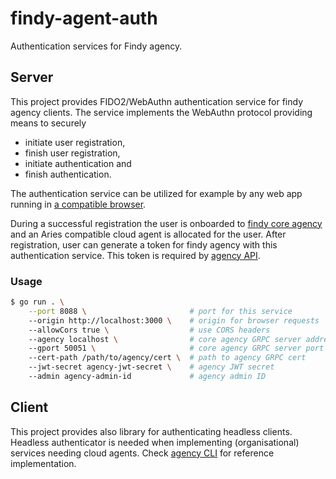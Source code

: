# findy-agent-auth

Authentication services for Findy agency.

## Server

This project provides FIDO2/WebAuthn authentication service for findy agency clients. The service implements the WebAuthn protocol providing means to securely
* initiate user registration,
* finish user registration,
* initiate authentication and
* finish authentication.

The authentication service can be utilized for example by any web app running in [a compatible browser](https://caniuse.com/?search=webauthn).

During a successful registration the user is onboarded to [findy core agency](https://github.com/findy-network/findy-agent) and an Aries compatible cloud agent is allocated for the user. After registration, user can generate a token for findy agency with this authentication service. This token is required by [agency API](https://github.com/findy-network/findy-agent-api).

### Usage

```sh
$ go run . \
    --port 8088 \                       # port for this service
    --origin http://localhost:3000 \    # origin for browser requests
    --allowCors true \                  # use CORS headers
    --agency localhost \                # core agency GRPC server address
    --gport 50051 \                     # core agency GRPC server port
    --cert-path /path/to/agency/cert \  # path to agency GRPC cert
    --jwt-secret agency-jwt-secret \    # agency JWT secret
    --admin agency-admin-id             # agency admin ID
```

## Client

This project provides also library for authenticating headless clients. Headless authenticator is needed when implementing (organisational) services needing cloud agents. Check [agency CLI](https://github.com/findy-network/findy-agent-cli) for reference implementation.